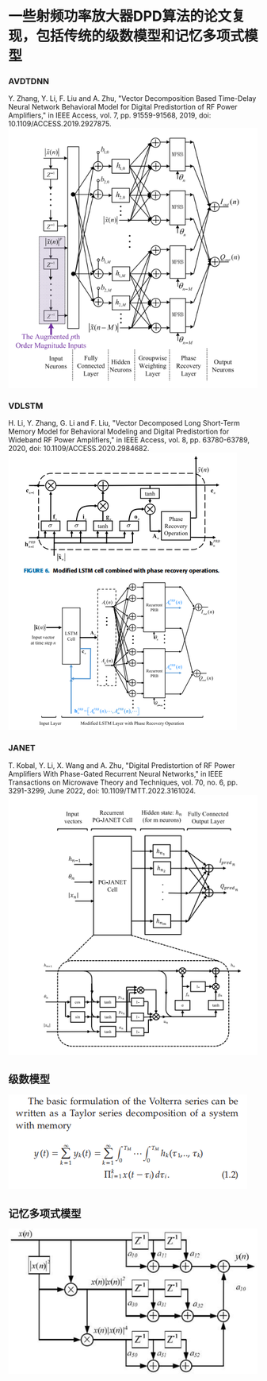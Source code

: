 # 一些射频功率放大器DPD算法的论文复现，包括传统的级数模型和记忆多项式模型

###  AVDTDNN
Y. Zhang, Y. Li, F. Liu and A. Zhu, "Vector Decomposition Based Time-Delay Neural Network Behavioral Model for Digital Predistortion of RF Power Amplifiers," in IEEE Access, vol. 7, pp. 91559-91568, 2019, doi: 10.1109/ACCESS.2019.2927875.
![img.png](img.png)

### VDLSTM
H. Li, Y. Zhang, G. Li and F. Liu, "Vector Decomposed Long Short-Term Memory Model for Behavioral Modeling and Digital Predistortion for Wideband RF Power Amplifiers," in IEEE Access, vol. 8, pp. 63780-63789, 2020, doi: 10.1109/ACCESS.2020.2984682.
![img_1.png](img_1.png)
### JANET
T. Kobal, Y. Li, X. Wang and A. Zhu, "Digital Predistortion of RF Power Amplifiers With Phase-Gated Recurrent Neural Networks," in IEEE Transactions on Microwave Theory and Techniques, vol. 70, no. 6, pp. 3291-3299, June 2022, doi: 10.1109/TMTT.2022.3161024.
![img_2.png](img_2.png)


## 级数模型
![img_3.png](img_3.png)

## 记忆多项式模型
![img_4.png](img_4.png)








